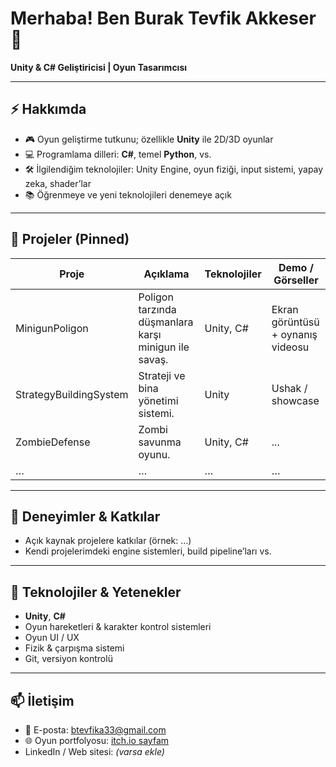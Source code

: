 # Merhaba! Ben Burak Tevfik Akkeser 👋

**Unity & C# Geliştiricisi | Oyun Tasarımcısı**

---

## ⚡ Hakkımda

- 🎮 Oyun geliştirme tutkunu; özellikle **Unity** ile 2D/3D oyunlar
- 💻 Programlama dilleri: **C#**, temel **Python**, vs.
- 🛠 İlgilendiğim teknolojiler: Unity Engine, oyun fiziği, input sistemi, yapay zeka, shader’lar
- 📚 Öğrenmeye ve yeni teknolojileri denemeye açık

---

## 🔭 Projeler (Pinned)

| Proje | Açıklama | Teknolojiler | Demo / Görseller |
|---|---|---|---|
| MinigunPoligon | Poligon tarzında düşmanlara karşı minigun ile savaş. | Unity, C# | Ekran görüntüsü + oynanış videosu |
| StrategyBuildingSystem | Strateji ve bina yönetimi sistemi. | Unity | Ushak / showcase |
| ZombieDefense | Zombi savunma oyunu. | Unity, C# | ... |
| … | … | … | … |

---

## 💼 Deneyimler & Katkılar

- Açık kaynak projelere katkılar (örnek: …)
- Kendi projelerimdeki engine sistemleri, build pipeline’ları vs.

---

## 🧰 Teknolojiler & Yetenekler

- **Unity**, **C#**
- Oyun hareketleri & karakter kontrol sistemleri
- Oyun UI / UX
- Fizik & çarpışma sistemi
- Git, versiyon kontrolü

---

## 📫 İletişim

- 📧 E-posta: btevfika33@gmail.com  
- 🌐 Oyun portfolyosu: [itch.io sayfam](https://btevfikakkeser.itch.io/)  
- LinkedIn / Web sitesi: *(varsa ekle)*

